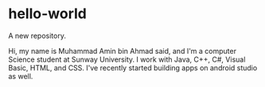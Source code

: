 # hello-world
A new repository.

Hi, my name is Muhammad Amin bin Ahmad said, and I'm a computer Science student at Sunway University.
I work with Java, C++, C#, Visual Basic, HTML, and CSS. I've recently started building apps on android studio as well. 
